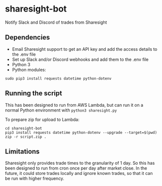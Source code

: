 # sharesight-bot
Notify Slack and Discord of trades from Sharesight

## Dependencies
* Email Sharesight support to get an API key and add the access details to the .env file
* Set up Slack and/or Discord webhooks and add them to the .env file
* Python 3
* Python modules:
```
sudo pip3 install requests datetime python-dotenv
```

## Running the script
This has been designed to run from AWS Lambda, but can run it on a normal Python environment with `python3 sharesight.py`

To prepare zip for upload to Lambda:
```
cd sharesight-bot
pip3 install requests datetime python-dotenv --upgrade --target=$(pwd)
zip -r script.zip .
```

## Limitations
Sharesight only provides trade times to the granularity of 1 day. So this has been designed to run from cron once per day after market close. In the future, it could store trades locally and ignore known trades, so that it can be run with higher frequency.
